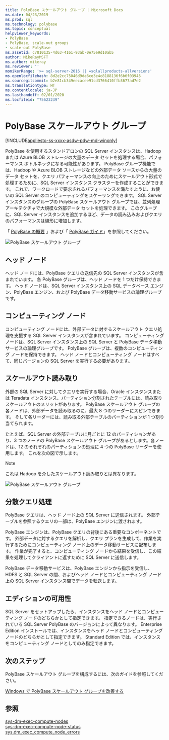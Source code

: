 ```yaml
---
title: PolyBase スケールアウト グループ | Microsoft Docs
ms.date: 04/23/2019
ms.prod: sql
ms.technology: polybase
ms.topic: conceptual
helpviewer_keywords:
- PolyBase
- PolyBase, scale-out groups
- scale-out PolyBase
ms.assetid: c7810135-4d63-4161-93ab-0e75e9d10ab5
author: MikeRayMSFT
ms.author: mikeray
ms.reviewer: ''
monikerRange: '>= sql-server-2016 || =sqlallproducts-allversions'
ms.openlocfilehash: 8d2e2cc75046d9da6ce3e4c8188136f6b6f03945
ms.sourcegitcommit: b2e81cb349eecacee91cd3766410ffb3677ad7e2
ms.translationtype: HT
ms.contentlocale: ja-JP
ms.lasthandoff: 02/01/2020
ms.locfileid: "75623239"
---
```

# <a name="polybase-scale-out-groups"></a>PolyBase スケールアウト グループ

[!INCLUDE[appliesto-ss-xxxx-asdw-pdw-md-winonly](../../includes/appliesto-ss-xxxx-xxxx-xxx-md-winonly.md)]

PolyBase を使用するスタンドアロンの SQL Server インスタンスは、Hadoop または Azure BLOB ストレージの大量のデータ セットを処理する場合、パフォーマンス ボトルネックになる可能性があります。 PolyBase グループ機能では、Hadoop や Azure BLOB ストレージなどの外部データ ソースからの大量のデータ セットを、クエリ パフォーマンスの向上のためにスケールアウト形式で処理するために、SQL Server インスタンス クラスターを作成することができます。 これで、ワークロードで要求されるパフォーマンスを満たすように、お使いの SQL Server のコンピューティングをスケーリングできます。 SQL Server インスタンスのグループの PolyBase スケールアウト グループでは、並列処理アーキテクチャで大規模な外部データ セットを処理できます。 このグループに、SQL Server インスタンスを追加するほど、データの読み込みおよびクエリのパフォーマンスは線形に増加します。 
  
「 [PolyBase の概要](../../relational-databases/polybase/get-started-with-polybase.md) 」および「 [PolyBase ガイド](../../relational-databases/polybase/polybase-guide.md)」を参照してください。
  
![PolyBase スケールアウト グループ](../../relational-databases/polybase/media/polybase-scale-out-groups.png "PolyBase スケールアウト グループ")  
  
## <a name="head-node"></a>ヘッド ノード  

ヘッド ノードには、PolyBase クエリの送信先の SQL Server インスタンスが含まれています。 各 PolyBase グループは、ヘッド ノードを 1 つだけ保持できます。 ヘッド ノードは、SQL Server インスタンス上の SQL データベース エンジン、PolyBase エンジン、および PolyBase データ移動サービスの論理グループです。
  
## <a name="compute-node"></a>コンピューティング ノード  

コンピューティング ノードには、外部データに対するスケールアウト クエリ処理を支援する SQL Server インスタンスが含まれています。 コンピューティング ノードは、SQL Server インスタンス上の SQL Server と PolyBase データ移動サービスの論理グループです。 PolyBase グループは、複数のコンピューティング ノードを保持できます。 ヘッド ノードとコンピューティング ノードはすべて、同じバージョンの SQL Server を実行する必要があります。

## <a name="scale-out-reads"></a>スケールアウト読み取り

外部の SQL Server に対してクエリを実行する場合、Oracle インスタンスまたは Teradata インスタンス、パーティション分割されたテーブルには、読み取りスケールアウトのメリットがあります。 PolyBase スケールアウト グループの各ノードは、外部データを読み取るのに、最大 8 つのリーダーにスピンできます。 そして各リーダーには、読み取る外部テーブルのパーティションが 1 つ割り当てられます。 

たとえば、SQL Server の外部テーブルに月ごとに 12 のパーティションがあり、3 つのノードの PolyBase スケールアウト グループがあるとします。各ノードは、12 のそれぞれのパーティションの処理に 4 つの PolyBase リーダーを使用します。 これを次の図で示します。 

> [!NOTE]
>  これは Hadoop を介したスケールアウト読み取りとは異なります。 

![PolyBase スケールアウト グループ](../../relational-databases/polybase/media/polybase-scale-out-groups2.png "PolyBase スケールアウト グループ")
  
## <a name="distributed-query-processing"></a>分散クエリ処理  

PolyBase クエリは、ヘッド ノード上の SQL Server に送信されます。 外部テーブルを参照するクエリの一部は、PolyBase エンジンに渡されます。
  
PolyBase エンジンは、PolyBase クエリの背後にある重要なコンポーネントです。 外部データに対するクエリを解析し、クエリ プランを生成して、作業を実行するためにコンピューティング ノード上のデータ移動サービスに配布します。 作業が完了すると、コンピューティング ノードから結果を受信し、この結果を処理してクライアントに返すために SQL Server に送信します。
  
PolyBase データ移動サービスは、PolyBase エンジンから指示を受信し、HDFS と SQL Server の間、およびヘッド ノードとコンピューティング ノード上の SQL Server インスタンス間でデータを転送します。
  
## <a name="editions-availability"></a>エディションの可用性  

SQL Server をセットアップしたら、インスタンスをヘッド ノードとコンピューティング ノードのどちらかとして指定できます。 指定できるノードは、実行されている SQL Server PolyBase のバージョンによって異なります。 Enterprise Edition インストールでは、インスタンスをヘッド ノードとコンピューティング ノードのどちらかとして指定できます。 Standard Edition では、インスタンスをコンピューティング ノードとしてのみ指定できます。

## <a name="next-steps"></a>次のステップ

PolyBase スケールアウト グループを構成するには、次のガイドを参照してください。

[Windows で PolyBase スケールアウト グループを改善する](configure-scale-out-groups-windows.md)

## <a name="see-also"></a>参照

 [sys-dm-exec-compute-nodes](../../relational-databases/system-dynamic-management-views/sys-dm-exec-compute-nodes-transact-sql.md)   
 [sys-dm-exec-compute-node-status](../../relational-databases/system-dynamic-management-views/sys-dm-exec-compute-node-status-transact-sql.md)   
 [sys.dm_exec_compute_node_errors](../../relational-databases/system-dynamic-management-views/sys-dm-exec-compute-node-errors-transact-sql.md)   

